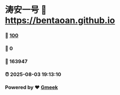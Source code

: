 # 涛安一号 :link: https://bentaoan.github.io 
### :page_facing_up: [100](https://bentaoan.github.io/tag.html) 
### :speech_balloon: 0 
### :hibiscus: 163947 
### :alarm_clock: 2025-08-03 19:13:10 
### Powered by :heart: [Gmeek](https://github.com/Meekdai/Gmeek)
